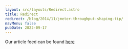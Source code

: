 ```yaml
---
layout: src/layouts/Redirect.astro
title: Redirect
redirect: /blog/2014/11/jmeter-throughput-shaping-tip/
navMenu: false
pubDate: 2022-09-17
---
```

<div>
Our article feed can be found <a href="/blog/2014/11/jmeter-throughput-shaping-tip/">here</a>
</div>
